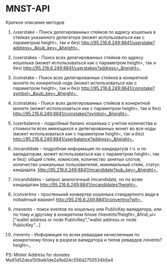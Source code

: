 # MNST-API
Краткое описание методов
1) /userstake  - Поиск делегированных стейков по адресу кошелька в стейках указанного делегатора (может использоваться как с параметром height=, так и без)
http://95.216.6.249:8841/userstake?address=_&pub_key=_&height=_

2) /userstakes - Поиск всех делегированных стейков по адресу кошелька (может использоваться как с параметром height=, так и без)
http://95.216.6.249:8841/userstakes?address=_&height=_

3) /coinstake - Поиск всех делегированных стейков в конкретной монете по конкретной ноде (может использоваться как с параметром height=, так и без)
http://95.216.6.249:8841/coinstake?symbol=_&pub_key=_&height=_

4) /coinstakes - Поиск всех делегированных стейков в конкретной монете (может использоваться как с параметром height=, так и без)
http://95.216.6.249:8841/coinstakes?symbol=_&height=_

5) /userbalance - подробный баланс кошелька с учетом количества и стоимости всех имеющихся и делегированных монет во все ноды (может использоваться как с параметром height=, так и без)
http://95.216.6.249:8841/userbalance?address=_&height=_

6) /mcandidate - подробная информация по кандидату(в т.ч. и по валидаторам, может использоваться как с параметром height=, так и без): общий стейк, комиссия, количество занятых слотов, количество уникальных пользователей, минимальный стейк, статус кандидата.
http://95.216.6.249:8841/mcandidate?pub_key=_&height=_

7) /mcandidates - запрос аналогичный /mcandidate, но по всем кандидатам
http://95.216.6.249:8841/mcandidates?height=_

8) /convertmx - простенький конвертер кошелька стандартного вида в побайтный вариант
http://95.216.6.249:8841/convertmx?wlt=_

9) /mevents - поиск eventов по кошельку или PublicKey валидатора, или по тому и другому в конкретном блоке
/mevents?height=_&find_ui=["wallet address or node PublicKey","wallet address or node PublicKey"...]

10) /revents - Информация по всем ревардам начисленным по конкретному блоку в разрезе валидатора и типов ревардов
/revents?height=_
            
    
PS: Minter Address for donates Mx61d52dea150beb1de2a1bd24c556d2750534b5e4
